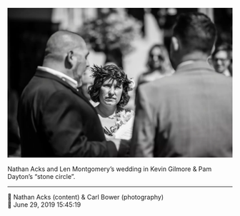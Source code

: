 ![Nathan Acks and Len Montgomery’s wedding in Kevin Gilmore and Pam Dayton’s “stone circle”](assets/2c017f02625c4193197abf825f4115b5.webp)

Nathan Acks and Len Montgomery’s wedding in Kevin Gilmore & Pam Dayton’s “stone circle”.

- - - -

<span aria-hidden="true">👥</span> Nathan Acks (content) & Carl Bower (photography)  
<span aria-hidden="true">📅</span> June 29, 2019 15:45:19
